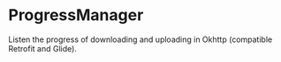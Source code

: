# ProgressManager
Listen the progress of  downloading and uploading in Okhttp (compatible Retrofit and Glide).
